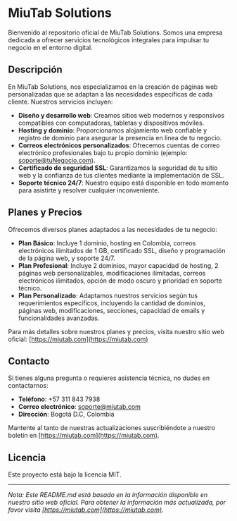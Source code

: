 # MiuTab Solutions

Bienvenido al repositorio oficial de MiuTab Solutions. Somos una empresa dedicada a ofrecer servicios tecnológicos integrales para impulsar tu negocio en el entorno digital.

## Descripción

En MiuTab Solutions, nos especializamos en la creación de páginas web personalizadas que se adaptan a las necesidades específicas de cada cliente. Nuestros servicios incluyen:

- **Diseño y desarrollo web**: Creamos sitios web modernos y responsivos compatibles con computadoras, tabletas y dispositivos móviles.
- **Hosting y dominio**: Proporcionamos alojamiento web confiable y registro de dominio para asegurar la presencia en línea de tu negocio.
- **Correos electrónicos personalizados**: Ofrecemos cuentas de correo electrónico profesionales bajo tu propio dominio (ejemplo: soporte@tuNegocio.com).
- **Certificado de seguridad SSL**: Garantizamos la seguridad de tu sitio web y la confianza de tus clientes mediante la implementación de SSL.
- **Soporte técnico 24/7**: Nuestro equipo está disponible en todo momento para asistirte y resolver cualquier inconveniente.

## Planes y Precios

Ofrecemos diversos planes adaptados a las necesidades de tu negocio:

- **Plan Básico**: Incluye 1 dominio, hosting en Colombia, correos electrónicos ilimitados de 1 GB, certificado SSL, diseño y programación de la página web, y soporte 24/7.
- **Plan Profesional**: Incluye 2 dominios, mayor capacidad de hosting, 2 páginas web personalizables, modificaciones ilimitadas, correos electrónicos ilimitados, opción de modo oscuro y prioridad en soporte técnico.
- **Plan Personalizado**: Adaptamos nuestros servicios según tus requerimientos específicos, incluyendo la cantidad de dominios, páginas web, modificaciones, secciones, capacidad de emails y funcionalidades avanzadas.

Para más detalles sobre nuestros planes y precios, visita nuestro sitio web oficial: [https://miutab.com](https://miutab.com)

## Contacto

Si tienes alguna pregunta o requieres asistencia técnica, no dudes en contactarnos:

- **Teléfono**: +57 311 843 7938
- **Correo electrónico**: soporte@miutab.com
- **Dirección**: Bogotá D.C, Colombia

Mantente al tanto de nuestras actualizaciones suscribiéndote a nuestro boletín en [https://miutab.com](https://miutab.com).

## Licencia

Este proyecto está bajo la licencia MIT.

---

*Nota: Este README.md está basado en la información disponible en nuestro sitio web oficial. Para obtener la información más actualizada, por favor visita [https://miutab.com](https://miutab.com).*

